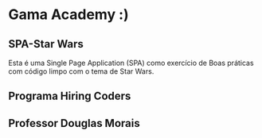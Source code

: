# Gama Academy :)
## SPA-Star Wars

Esta é uma Single Page Application (SPA) como exercício de Boas práticas com código limpo com o tema de Star Wars. 

## Programa Hiring Coders
## Professor Douglas Morais
